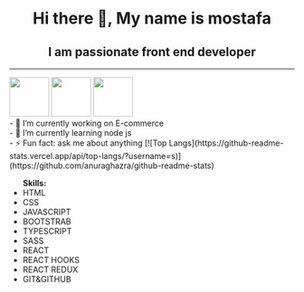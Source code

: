 
 <h1 align="center">Hi there 👋, My name is mostafa </h1>
 <h2 align="center">I am passionate front end developer</h2>
 <hr>
<span align="center"><span><a href="https://www.facebook.com/tata.rayan.5"><img src="https://cdn.jsdelivr.net/npm/simple-icons@3.0.1/icons/facebook.svg" width="70px" height="70px"></a></span>
<span><a href="https://www.linkedin.com/in/mostafa-rayan-86305b247/"><img src="https://cdn.jsdelivr.net/npm/simple-icons@3.0.1/icons/linkedin.svg" width="70px" height="70px"></a></span>
<span><a href="https://www.instagram.com/mostafarayan7/?hl=en"><img src="https://cdn.jsdelivr.net/npm/simple-icons@3.0.1/icons/instagram.svg" width="70px" height="70px"></a></span></span>
<br>
- 🔭 I’m currently working on  E-commerce 
<br>
- 🌱 I’m currently learning  node js 
<br>
- ⚡ Fun fact: ask me about anything 
[![Top Langs](https://github-readme-stats.vercel.app/api/top-langs/?username=s)](https://github.com/anuraghazra/github-readme-stats)
<ul>
 <b>Skills:</b>
 <li>HTML</li>
 <li>CSS</li>
 <li>JAVASCRIPT</li>
 <li>BOOTSTRAB</li>
 <li>TYPESCRIPT</li>
 <li>SASS</li>
 <li>REACT</li>
 <li>REACT HOOKS</li>
 <li>REACT REDUX</li>   
 <li>GIT&GITHUB</li>   
</ul>
























<!-- <h1 align="center">Hello i.m Mostafa 👋</h1> -->

<!-- <hr> -->
<!-- <p align="center">
<a align="center" href="https://www.facebook.com/tata.rayan.5"><img src="https://th.bing.com/th/id/R.c9313766815bf00fcca350116f6115a4?rik=8IfDZFHmu6w%2bvQ&pid=ImgRaw&r=0" width="50px"></a>
  <a  align="center" href="https://www.instagram.com/mostafarayan7/"> <img src="https://th.bing.com/th/id/OIP.kt3jVYscL47-xLLO8LVqEwAAAA?pid=ImgDet&rs=1" width="50px"> </a>
    <a  align="center" href="https://wa.me/+0201156581025"> <img src="https://1.bp.blogspot.com/-IGynNsb4rcs/XqiBmNkOkAI/AAAAAAAAAKQ/cuWjzBXCRC0V6ZAdEpJBWm754KPceULwACPcBGAYYCw/s1200/whatsapp-apk-android.jpg" width="50px"> </a> 
</p>

 




